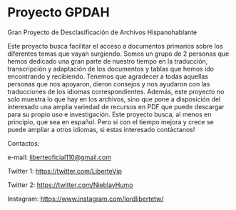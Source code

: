 # Proyecto GPDAH
 Gran Proyecto de Desclasificación de Archivos Hispanohablante
 
Este proyecto busca facilitar el acceso a documentos primarios sobre los diferentes temas que vayan surgiendo.
Somos un grupo de 2 personas que hemos dedicado una gran parte de nuestro tiempo en la traducción, transcripción y adaptación de los documentos y tablas que hemos ido encontrando y recibiendo. Tenemos que agradecer a todas aquellas personas que nos apoyaron, dieron consejos y nos ayudaron con las traducciones de los idiomas correspondientes.
Además, este proyecto no solo muestra lo que hay en los archivos, sino que pone a disposición del interesado una amplia variedad de recursos en PDF que puede descargar para su propio uso e investigación. Este proyecto busca, al menos en principio, que sea en español. Pero si con el tiempo mejora y crece se puede ampliar a otros idiomas, si estas interesado contáctanos!



Contactos:

e-mail: liberteoficial110@gmail.com

Twitter 1: https://twitter.com/LiberteVip

Twitter 2: https://twitter.com/NieblayHumo

Instagram: https://www.instagram.com/lordlibertetw/
